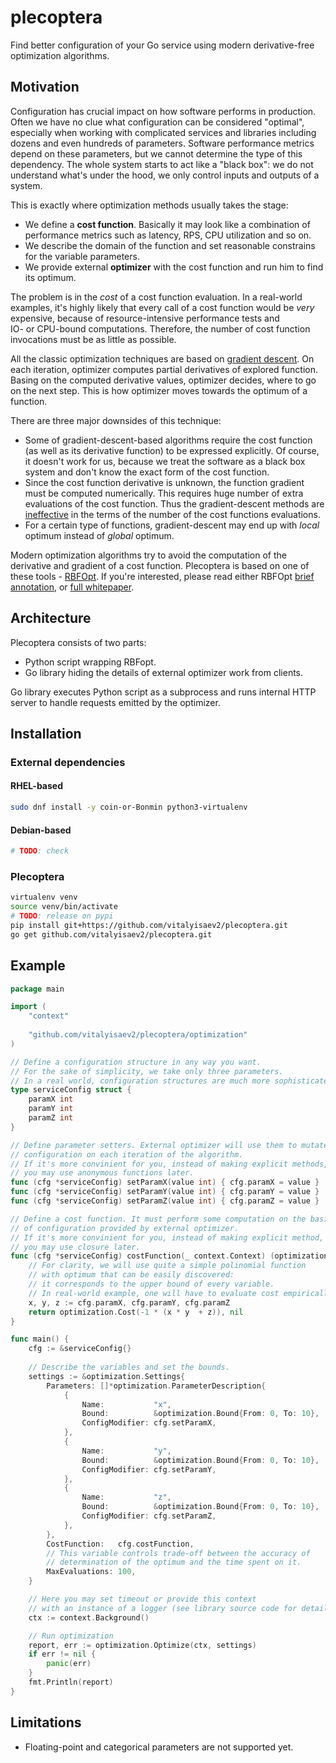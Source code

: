# plecoptera

Find better configuration of your Go service using modern derivative-free optimization algorithms.

## Motivation

Configuration has crucial impact on how software performs in production. 
Often we have no clue what configuration can be considered "optimal", 
especially when working with complicated services and libraries
including dozens and even hundreds of parameters.
Software performance metrics depend on these parameters, 
but we cannot determine the type of this dependency.
The whole system starts to act like a "black box": 
we do not understand what's under the hood,
we only control inputs and outputs of a system.

This is exactly where optimization methods usually takes the stage:
* We define a **cost function**.
Basically it may look like a combination of performance metrics such as
latency, RPS, CPU utilization and so on. 
* We describe the domain of the function and set reasonable constrains
for the variable parameters.
* We provide external **optimizer** with the cost function 
and run him to find its optimum.

The problem is in the *cost* of a cost function evaluation. 
In a real-world examples, it's highly likely that every call 
of a cost function would be *very* expensive,
because of resource-intensive performance tests and  
IO- or CPU-bound computations.
Therefore, the number of cost function invocations must be as 
little as possible.

All the classic optimization techniques are based on [gradient descent](https://en.wikipedia.org/wiki/Gradient_descent).
On each iteration, optimizer computes partial derivatives of explored function.
Basing on the computed derivative values, optimizer decides, where to go 
on the next step. This is how optimizer moves towards the optimum of a function.

There are three major downsides of this technique:

* Some of gradient-descent-based algorithms require the cost function (as 
well as its derivative function) to be expressed explicitly. 
Of course, it doesn't work for us, because we treat the software as
a black box system and don't know the exact form of the cost function.
* Since the cost function derivative is unknown,
the function gradient must be computed numerically. 
This requires huge number of extra evaluations of the cost function. 
Thus the gradient-descent methods are [ineffective](https://datascience.stackexchange.com/a/105080/97074)
in the terms of the number of the cost functions evaluations.
* For a certain type of functions, gradient-descent may end up with
*local* optimum instead of *global* optimum. 

Modern optimization algorithms try to avoid the computation of the
derivative and gradient of a cost function. 
Plecoptera is based on one of these tools - [RBFOpt](https://github.com/coin-or/rbfopt).
If you're interested, please read either RBFOpt [brief annotation](https://developer.ibm.com/open/projects/rbfopt/), 
or [full whitepaper](http://www.optimization-online.org/DB_FILE/2014/09/4538.pdf).

## Architecture

Plecoptera consists of two parts:

* Python script wrapping RBFopt.
* Go library hiding the details of external optimizer work from clients.

Go library executes Python script as a subprocess and runs 
internal HTTP server to handle requests emitted by the optimizer.

## Installation

### External dependencies

#### RHEL-based

```bash
sudo dnf install -y coin-or-Bonmin python3-virtualenv
```

#### Debian-based

```bash
# TODO: check
```

### Plecoptera

```bash
virtualenv venv
source venv/bin/activate
# TODO: release on pypi
pip install git+https://github.com/vitalyisaev2/plecoptera.git   
go get github.com/vitalyisaev2/plecoptera.git   
```

## Example 

```go
package main

import (
    "context"
    
    "github.com/vitalyisaev2/plecoptera/optimization"
)

// Define a configuration structure in any way you want.
// For the sake of simplicity, we take only three parameters.
// In a real world, configuration structures are much more sophisticated.
type serviceConfig struct {
	paramX int
	paramY int
	paramZ int
}

// Define parameter setters. External optimizer will use them to mutate
// configuration on each iteration of the algorithm.
// If it's more convinient for you, instead of making explicit methods, 
// you may use anonymous functions later.
func (cfg *serviceConfig) setParamX(value int) { cfg.paramX = value }
func (cfg *serviceConfig) setParamY(value int) { cfg.paramY = value }
func (cfg *serviceConfig) setParamZ(value int) { cfg.paramZ = value }

// Define a cost function. It must perform some computation on the basis
// of configuration provided by external optimizer.
// If it's more convinient for you, instead of making explicit method, 
// you may use closure later.
func (cfg *serviceConfig) costFunction(_ context.Context) (optimization.Cost, error) {
    // For clarity, we will use quite a simple polinomial function 
    // with optimum that can be easily discovered: 
	// it corresponds to the upper bound of every variable.
	// In real-world example, one will have to evaluate cost empirically.
	x, y, z := cfg.paramX, cfg.paramY, cfg.paramZ
	return optimization.Cost(-1 * (x * y  + z)), nil
}

func main() {
    cfg := &serviceConfig{}
    
    // Describe the variables and set the bounds.
	settings := &optimization.Settings{
		Parameters: []*optimization.ParameterDescription{
			{
				Name:           "x",
				Bound:          &optimization.Bound{From: 0, To: 10},
				ConfigModifier: cfg.setParamX,
			},
			{
				Name:           "y",
				Bound:          &optimization.Bound{From: 0, To: 10},
				ConfigModifier: cfg.setParamY,
			},
			{
				Name:           "z",
				Bound:          &optimization.Bound{From: 0, To: 10},
				ConfigModifier: cfg.setParamZ,
			},
		},
		CostFunction:   cfg.costFunction,
		// This variable controls trade-off between the accuracy of 
		// determination of the optimum and the time spent on it.
		MaxEvaluations: 100,
	}

    // Here you may set timeout or provide this context
    // with an instance of a logger (see library source code for details)
	ctx := context.Background()

    // Run optimization
	report, err := optimization.Optimize(ctx, settings)
	if err != nil {
	    panic(err)
	}
	fmt.Println(report)
}

```

## Limitations

* Floating-point and categorical parameters are not supported yet.